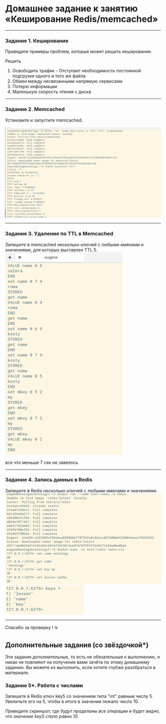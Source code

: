 # Домашнее задание к занятию «Кеширование Redis/memcached»


---

### Задание 1. Кеширование 

Приведите примеры проблем, которые может решить кеширование. 

Решить
1) Освободить трафик - Отступает необходимость постоянной подгрузки одного и того же файла
2) Обмен между несвязанными напрямую сервисами
3) Потерю информации
4) Маленькую скорость чтения с диска

---

### Задание 2. Memcached

Установите и запустите memcached.

![Установите и запустите memcached.](https://github.com/SeSloup/cache_netology/blob/main/screens/01.png)

---

### Задание 3. Удаление по TTL в Memcached

Запишите в memcached несколько ключей с любыми именами и значениями, для которых выставлен TTL 5. 
![*Приведите скриншот, на котором видно, что спустя 5 секунд ключи удалились из базы.*](https://github.com/SeSloup/cache_netology/blob/main/screens/02.png)

все что меньше 7 сек не завелось

---

### Задание 4. Запись данных в Redis

Запишите в Redis несколько ключей с любыми именами и значениями. 
![*Через redis-cli достаньте все записанные ключи и значения из базы, приведите скриншот этой операции.*](https://github.com/SeSloup/cache_netology/blob/main/screens/03.png)
![*Через redis-cli достаньте все записанные ключи и значения из базы, приведите скриншот этой операции.*](https://github.com/SeSloup/cache_netology/blob/main/screens/04.png)

--------------------------
Спасибо за проверку ! ☕


## Дополнительные задания (со звёздочкой*)
Эти задания дополнительные, то есть не обязательные к выполнению, и никак не повлияют на получение вами зачёта по этому домашнему заданию. Вы можете их выполнить, если хотите глубже разобраться в материале.

### Задание 5*. Работа с числами 

Запишите в Redis ключ key5 со значением типа "int" равным числу 5. Увеличьте его на 5, чтобы в итоге в значении лежало число 10.  

*Приведите скриншот, где будут проделаны все операции и будет видно, что значение key5 стало равно 10.*
